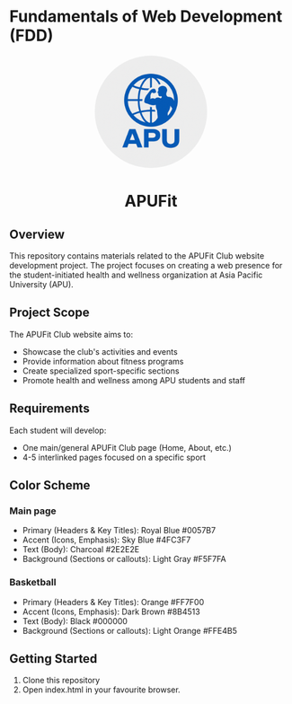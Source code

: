 # Fundamentals of Web Development (FDD)

<div style="text-align: center">
  <img src="assets/apufit-logo.png" alt="APUFit Logo" width="200" style="border-radius: 100%;">
  <h1>APUFit</h1>
</div>

## Overview
This repository contains materials related to the APUFit Club website development project. The project focuses on creating a web presence for the student-initiated health and wellness organization at Asia Pacific University (APU).

## Project Scope
The APUFit Club website aims to:
- Showcase the club's activities and events
- Provide information about fitness programs
- Create specialized sport-specific sections
- Promote health and wellness among APU students and staff

## Requirements
Each student will develop:
- One main/general APUFit Club page (Home, About, etc.)
- 4-5 interlinked pages focused on a specific sport

## Color Scheme
### Main page
- Primary (Headers & Key Titles): Royal Blue #0057B7
- Accent (Icons, Emphasis): Sky Blue #4FC3F7
- Text (Body): Charcoal #2E2E2E
- Background (Sections or callouts): Light Gray #F5F7FA

### Basketball
- Primary (Headers & Key Titles): Orange #FF7F00
- Accent (Icons, Emphasis): Dark Brown #8B4513
- Text (Body): Black #000000
- Background (Sections or callouts): Light Orange #FFE4B5

## Getting Started
1. Clone this repository
2. Open index.html in your favourite browser.